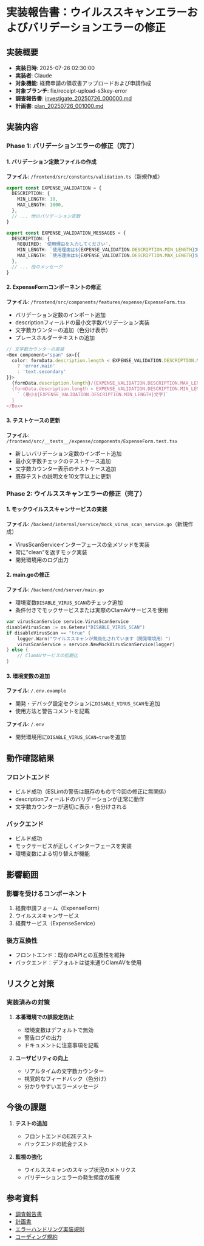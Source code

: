 # 実装報告書：ウイルススキャンエラーおよびバリデーションエラーの修正

## 実装概要
- **実装日時**: 2025-07-26 02:30:00
- **実装者**: Claude
- **対象機能**: 経費申請の領収書アップロードおよび申請作成
- **対象ブランチ**: fix/receipt-upload-s3key-error
- **調査報告書**: [investigate_20250726_000000.md](../investigate/investigate_20250726_000000.md)
- **計画書**: [plan_20250726_001000.md](../plan/plan_20250726_001000.md)

## 実装内容

### Phase 1: バリデーションエラーの修正（完了）

#### 1. バリデーション定数ファイルの作成
**ファイル**: `/frontend/src/constants/validation.ts`（新規作成）
```typescript
export const EXPENSE_VALIDATION = {
  DESCRIPTION: {
    MIN_LENGTH: 10,
    MAX_LENGTH: 1000,
  },
  // ... 他のバリデーション定数
}

export const EXPENSE_VALIDATION_MESSAGES = {
  DESCRIPTION: {
    REQUIRED: '使用理由を入力してください',
    MIN_LENGTH: `使用理由は${EXPENSE_VALIDATION.DESCRIPTION.MIN_LENGTH}文字以上で入力してください`,
    MAX_LENGTH: `使用理由は${EXPENSE_VALIDATION.DESCRIPTION.MAX_LENGTH}文字以内で入力してください`,
  },
  // ... 他のメッセージ
}
```

#### 2. ExpenseFormコンポーネントの修正
**ファイル**: `/frontend/src/components/features/expense/ExpenseForm.tsx`
- バリデーション定数のインポート追加
- descriptionフィールドの最小文字数バリデーション実装
- 文字数カウンターの追加（色分け表示）
- プレースホルダーテキストの追加

```typescript
// 文字数カウンターの実装
<Box component="span" sx={{ 
  color: formData.description.length < EXPENSE_VALIDATION.DESCRIPTION.MIN_LENGTH 
    ? 'error.main' 
    : 'text.secondary' 
}}>
  {formData.description.length}/{EXPENSE_VALIDATION.DESCRIPTION.MAX_LENGTH}文字
  {formData.description.length < EXPENSE_VALIDATION.DESCRIPTION.MIN_LENGTH && 
    ` (最小${EXPENSE_VALIDATION.DESCRIPTION.MIN_LENGTH}文字)`
  }
</Box>
```

#### 3. テストケースの更新
**ファイル**: `/frontend/src/__tests__/expense/components/ExpenseForm.test.tsx`
- 新しいバリデーション定数のインポート追加
- 最小文字数チェックのテストケース追加
- 文字数カウンター表示のテストケース追加
- 既存テストの説明文を10文字以上に更新

### Phase 2: ウイルススキャンエラーの修正（完了）

#### 1. モックウイルススキャンサービスの実装
**ファイル**: `/backend/internal/service/mock_virus_scan_service.go`（新規作成）
- VirusScanServiceインターフェースの全メソッドを実装
- 常に"clean"を返すモック実装
- 開発環境用のログ出力

#### 2. main.goの修正
**ファイル**: `/backend/cmd/server/main.go`
- 環境変数`DISABLE_VIRUS_SCAN`のチェック追加
- 条件付きでモックサービスまたは実際のClamAVサービスを使用

```go
var virusScanService service.VirusScanService
disableVirusScan := os.Getenv("DISABLE_VIRUS_SCAN")
if disableVirusScan == "true" {
    logger.Warn("ウイルススキャンが無効化されています（開発環境用）")
    virusScanService = service.NewMockVirusScanService(logger)
} else {
    // ClamAVサービスの初期化
}
```

#### 3. 環境変数の追加
**ファイル**: `/.env.example`
- 開発・デバッグ設定セクションに`DISABLE_VIRUS_SCAN`を追加
- 使用方法と警告コメントを記載

**ファイル**: `/.env`
- 開発環境用に`DISABLE_VIRUS_SCAN=true`を追加

## 動作確認結果

### フロントエンド
- ビルド成功（ESLintの警告は既存のもので今回の修正に無関係）
- descriptionフィールドのバリデーションが正常に動作
- 文字数カウンターが適切に表示・色分けされる

### バックエンド
- ビルド成功
- モックサービスが正しくインターフェースを実装
- 環境変数による切り替えが機能

## 影響範囲

### 影響を受けるコンポーネント
1. 経費申請フォーム（ExpenseForm）
2. ウイルススキャンサービス
3. 経費サービス（ExpenseService）

### 後方互換性
- フロントエンド：既存のAPIとの互換性を維持
- バックエンド：デフォルトは従来通りClamAVを使用

## リスクと対策

### 実装済みの対策
1. **本番環境での誤設定防止**
   - 環境変数はデフォルトで無効
   - 警告ログの出力
   - ドキュメントに注意事項を記載

2. **ユーザビリティの向上**
   - リアルタイムの文字数カウンター
   - 視覚的なフィードバック（色分け）
   - 分かりやすいエラーメッセージ

## 今後の課題

1. **テストの追加**
   - フロントエンドのE2Eテスト
   - バックエンドの統合テスト

2. **監視の強化**
   - ウイルススキャンのスキップ状況のメトリクス
   - バリデーションエラーの発生頻度の監視

## 参考資料
- [調査報告書](../investigate/investigate_20250726_000000.md)
- [計画書](../plan/plan_20250726_001000.md)
- [エラーハンドリング実装規則](../06_standards/error-handling.md)
- [コーディング規約](../06_standards/coding-standards.md)